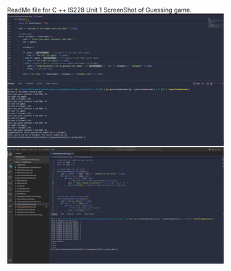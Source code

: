 ReadMe file for C ++ IS228
Unit 1 ScreenShot of Guessing game. ![alt text](image.png)![Unit 2 Arrays](image-1.png)